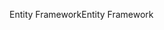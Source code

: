<span data-ttu-id="6d7ed-101">Entity Framework</span><span class="sxs-lookup"><span data-stu-id="6d7ed-101">Entity Framework</span></span>